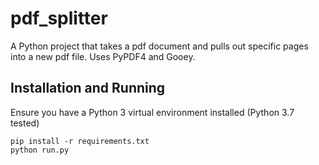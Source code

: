 # pdf_splitter

A Python project that takes a pdf document and pulls out specific pages into a new pdf file. Uses PyPDF4 and Gooey.

## Installation and Running

Ensure you have a Python 3 virtual environment installed (Python 3.7 tested)

```
pip install -r requirements.txt
python run.py
```
